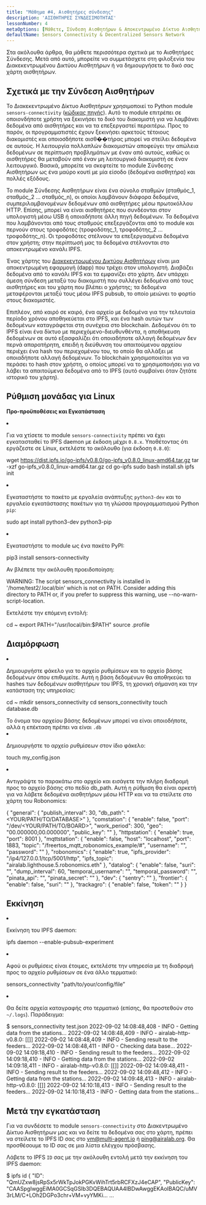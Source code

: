```yaml
---
title: "Μάθημα #4, Αισθητήρες σύνδεσης"
description: 'ΑΙΣΘΗΤΗΡΕΣ ΣΥΝΔΕΣΙΜΟΤΗΤΑΣ'
lessonNumber: 4
metaOptions: [Μάθετε, Σύνδεση Αισθητήρων & Αποκεντρωμένο Δίκτυο Αισθητήρων]
defaultName: Sensors Connectivity & Decentralized Sensors Network
---
```


Στα ακόλουθα άρθρα, θα μάθετε περισσότερα σχετικά με το Αισθητήρες Σύνδεσης. Μετά από αυτό, μπορείτε να συμμετάσχετε στη φιλοξενία του Διακεκεντρωμένου Δικτύου Αισθητήρων ή να δημιουργήσετε το δικό σας χάρτη αισθητήρων.

## Σχετικά με την Σύνδεση Αισθητήρων

Το Διακεκεντρωμένο Δίκτυο Αισθητήρων χρησιμοποιεί το Python module `sensors-connectivity` ([κώδικας πηγής](https://github.com/airalab/sensors-connectivity)). Αυτό το module επιτρέπει σε οποιονδήποτε χρήστη να ξεκινήσει το δικό του διακομιστή για να λαμβάνει δεδομένα από αισθητήρες και να τα επεξεργαστεί περαιτέρω. Προς το παρόν, οι προγραμματιστές έχουν ξεκινήσει αρκετούς τέτοιους διακομιστές και οποιοσδήποτε αισθ��τήρας μπορεί να στείλει δεδομένα σε αυτούς. Η λειτουργία πολλαπλών διακομιστών αποφεύγει την απώλεια δεδομένων σε περίπτωση προβλημάτων με έναν από αυτούς, καθώς οι αισθητήρες θα μεταβούν από έναν μη λειτουργικό διακομιστή σε έναν λειτουργικό. Βασικά, μπορείτε να σκεφτείτε το module Σύνδεσης Αισθητήρων ως ένα μαύρο κουτί με μία είσοδο (δεδομένα αισθητήρα) και πολλές εξόδους.

<LessonImages  figure figureCaption="Module architecture" src="sensors-connectivity-course/lesson-4-1.png" alt="Module architecture"/>

Το module Σύνδεσης Αισθητήρων είναι ένα σύνολο σταθμών (σταθμός_1, σταθμός_2 ... σταθμός_n), οι οποίοι λαμβάνουν διάφορα δεδομένα, συμπεριλαμβανομένων δεδομένων από αισθητήρες μέσω πρωτοκόλλου HTTP. Επίσης, μπορεί να είναι αισθητήρες που συνδέονται στον υπολογιστή μέσω USB ή οποιαδήποτε άλλη πηγή δεδομένων. Τα δεδομένα που λαμβάνονται από τους σταθμούς επεξεργάζονται από το module και περνούν στους τροφοδότες (τροφοδότης_1, τροφοδότης_2 ... τροφοδότης_n). Οι τροφοδότες στέλνουν τα επεξεργασμένα δεδομένα στον χρήστη; στην περίπτωσή μας τα δεδομένα στέλνονται στο αποκεντρωμένο κανάλι IPFS. 

Ένας χάρτης του [Διακεκεντρωμένου Δικτύου Αισθητήρων](https://sensors.robonomics.network/#/) είναι μια αποκεντρωμένη εφαρμογή (dapp) που τρέχει στον υπολογιστή. Διαβάζει δεδομένα από το κανάλι IPFS και τα εμφανίζει στο χάρτη. Δεν υπάρχει άμεση σύνδεση μεταξύ του διακομιστή που συλλέγει δεδομένα από τους αισθητήρες και του χάρτη που βλέπει ο χρήστης; τα δεδομένα μεταφέρονται μεταξύ τους μέσω IPFS pubsub, το οποίο μειώνει το φορτίο στους διακομιστές. 

Επιπλέον, από καιρό σε καιρό, ένα αρχείο με δεδομένα για την τελευταία περίοδο χρόνου αποθηκεύεται στο IPFS, και ένα hash αυτών των δεδομένων καταγράφεται στη συνέχεια στο blockchain. Δεδομένου ότι το IPFS είναι ένα δίκτυο με περιεχόμενο-διευθυνθέντα, η αποθήκευση δεδομένων σε αυτό εξασφαλίζει ότι οποιαδήποτε αλλαγή δεδομένων δεν περνά απαρατήρητη, επειδή η διεύθυνση του απαιτούμενου αρχείου περιέχει ένα hash του περιεχομένου του, το οποίο θα αλλάξει με οποιαδήποτε αλλαγή δεδομένων. Το blockchain χρησιμοποιείται για να περάσει το hash στον χρήστη, ο οποίος μπορεί να το χρησιμοποιήσει για να λάβει τα απαιτούμενα δεδομένα από το IPFS (αυτό συμβαίνει όταν ζητάτε ιστορικό του χάρτη).

## Ρύθμιση μονάδας για Linux

**Προ-προϋποθέσεις και Εγκατάσταση**

<List type="numbers">

<li>

Για να χτίσετε το module `sensors-connectivity` πρέπει να έχει εγκατασταθεί το IPFS daemon με έκδοση μέχρι `0.8.x`. Υποθέτοντας ότι εργάζεστε σε Linux, εκτελέστε το ακόλουθο (για έκδοση `0.8.0`):

<LessonCodeWrapper codeClass="big-code" language="bash">wget https://dist.ipfs.io/go-ipfs/v0.8.0/go-ipfs_v0.8.0_linux-amd64.tar.gz
tar -xzf go-ipfs_v0.8.0_linux-amd64.tar.gz
cd go-ipfs
sudo bash install.sh
ipfs init</LessonCodeWrapper>

</li>


<li>

Εγκαταστήστε το πακέτο με εργαλεία ανάπτυξης `python3-dev` και το εργαλείο εγκατάστασης πακέτων για τη γλώσσα προγραμματισμού Python `pip`:

<LessonCodeWrapper codeClass="long-code" language="bash">sudo apt install python3-dev python3-pip</LessonCodeWrapper>

</li>


<li>

Εγκαταστήστε το module ως ένα πακέτο PyPI:

<LessonCodeWrapper codeClass="long-code" language="bash">pip3 install sensors-connectivity</LessonCodeWrapper>

Αν βλέπετε την ακόλουθη προειδοποίηση: 

<LessonCodeWrapper codeClass="big-code" language="bash">WARNING: The script sensors_connectivity is installed in '/home/test2/.local/bin' which is not on PATH.
Consider adding this directory to PATH or, if you prefer to suppress this warning, use --no-warn-script-location.</LessonCodeWrapper>

Εκτελέστε την επόμενη εντολή:

<LessonCodeWrapper  language="bash">cd ~
export PATH="/usr/local/bin:$PATH"
source .profile</LessonCodeWrapper>

</li>

</List>

## Διαμόρφωση

<List type="numbers">

<li>

Δημιουργήστε φάκελο για το αρχείο ρυθμίσεων και το αρχείο βάσης δεδομένων όπου επιθυμείτε. Αυτή η βάση δεδομένων θα αποθηκεύει τα hashes των δεδομένων αισθητήρων του IPFS, τη χρονική σήμανση και την κατάσταση της υπηρεσίας:

<LessonCodeWrapper language="bash">cd ~
mkdir sensors_connectivity
cd sensors_connectivity
touch database.db</LessonCodeWrapper>

<RoboAcademyNote type="okay" title="INFO">
Το όνομα του αρχείου βάσης δεδομένων μπορεί να είναι οποιοδήποτε, αλλά η επέκταση πρέπει να είναι <code>.db</code>
</RoboAcademyNote>

</li>


<li>

Δημιουργήστε το αρχείο ρυθμίσεων στον ίδιο φάκελο:

<LessonCodeWrapper language="bash">touch my_config.json</LessonCodeWrapper>

</li>


<li>

Αντιγράψτε το παρακάτω στο αρχείο και εισάγετε την πλήρη διαδρομή προς το αρχείο βάσης στο πεδίο db_path. Αυτή η ρύθμιση θα είναι αρκετή για να λάβετε δεδομένα αισθητήρων μέσω HTTP και να τα στείλετε στο χάρτη του Robonomics:

<LessonCodeWrapper codeClass="big-code" language="json">{
   "general": {
      "publish_interval": 30,
      "db_path": "<YOUR/PATH/TO/DATABASE>"
   },
   "comstation": {
      "enable": false,
      "port": "/dev/<YOUR/PATH/TO/BOARD>",
      "work_period": 300,
      "geo": "00.000000,00.000000",
      "public_key": ""
   },
   "httpstation": {
      "enable": true,
      "port": 8001
   },
   "mqttstation": {
      "enable": false,
      "host": "localhost",
      "port": 1883,
      "topic": "/freertos_mqtt_robonomics_example/#",
      "username": "",
      "password": ""
   },
   "robonomics": {
      "enable": true,
      "ipfs_provider": "/ip4/127.0.0.1/tcp/5001/http",
      "ipfs_topic": "airalab.lighthouse.5.robonomics.eth"
   },
   "datalog": {
      "enable": false,
      "suri": "",
      "dump_interval": 60,
      "temporal_username": "",
      "temporal_password": "",
      "pinata_api": "",
      "pinata_secret": ""
   },
   "dev": {
      "sentry": ""
   },
   "frontier": {
      "enable": false,
      "suri": ""
   },
   "trackagro": {
      "enable": false,
      "token": ""
   }
}</LessonCodeWrapper>

</li>

</List>

## Εκκίνηση


<List type="numbers">

<li>

Εκκίνηση του IPFS daemon:

<LessonCodeWrapper codeCLass="big-code" language="bash">ipfs daemon --enable-pubsub-experiment</LessonCodeWrapper>

</li>


<li>

Αφού οι ρυθμίσεις είναι έτοιμες, εκτελέστε την υπηρεσία με τη διαδρομή προς το αρχείο ρυθμίσεων σε ένα άλλο τερματικό:

<LessonCodeWrapper language="bash">sensors_connectivity "path/to/your/config/file”</LessonCodeWrapper>

</li>


<li>

Θα δείτε αρχεία καταγραφής στο τερματικό (επίσης, θα προστεθούν στο `~/.logs`). Παράδειγμα:

<LessonCodeWrapper codeClass="big-code" language="bash">$ sensors_connectivity test.json
2022-09-02 14:08:48,408 - INFO - Getting data from the stations...
2022-09-02 14:08:48,409 - INFO - airalab-http-v0.8.0: [[]]
2022-09-02 14:08:48,409 - INFO - Sending result to the feeders...
2022-09-02 14:08:48,411 - INFO - Checking data base...
2022-09-02 14:09:18,410 - INFO - Sending result to the feeders...
2022-09-02 14:09:18,410 - INFO - Getting data from the stations...
2022-09-02 14:09:18,411 - INFO - airalab-http-v0.8.0: [[]]
2022-09-02 14:09:48,411 - INFO - Sending result to the feeders...
2022-09-02 14:09:48,412 - INFO - Getting data from the stations...
2022-09-02 14:09:48,413 - INFO - airalab-http-v0.8.0: [[]]
2022-09-02 14:10:18,413 - INFO - Sending result to the feeders...
2022-09-02 14:10:18,413 - INFO - Getting data from the stations...</LessonCodeWrapper>

</li>

</List>

## Μετά την εγκατάσταση

Για να συνδέσετε το module `sensors-connectivity` στο Διακεντρωμένο Δίκτυο Αισθητήρων μας και να δείτε τα δεδομένα σας στο χάρτη, πρέπει να στείλετε το IPFS ID σας στο [vm@multi-agent.io](mailto:vm@multi-agent.io) ή [ping@airalab.org](mailto:ping@airalab.org). Θα προσθέσουμε το ID σας σε μια λίστα ελέγχου πρόσβασης.

Λάβετε το IPFS `ID` σας με την ακόλουθη εντολή μετά την εκκίνηση του IPFS daemon:

<LessonCodeWrapper codeClass="big-code" language="bash">$ ipfs id
{
	"ID": "QmUZxw8jsRpSx5rWkTpJokPGKvWihTrt5rbRCFXzJ4eCAP",
	"PublicKey": "CAASpgIwggEiMA0GCSqGSIb3DQEBAQUAA4IBDwAwggEKAoIBAQC/uMV3rLM/C+LOh2DGPo3chr+VM+vyYMKi...
    ...</LessonCodeWrapper>
